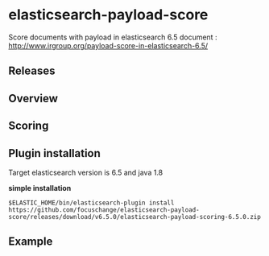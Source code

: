 # elasticsearch-payload-score
Score documents with payload in elasticsearch 6.5
document : http://www.irgroup.org/payload-score-in-elasticsearch-6.5/

## Releases


## Overview


## Scoring


## Plugin installation
Target elasticsearch version is 6.5 and java 1.8

**simple installation**

`$ELASTIC_HOME/bin/elasticsearch-plugin install https://github.com/focuschange/elasticsearch-payload-score/releases/download/v6.5.0/elasticsearch-payload-scoring-6.5.0.zip`

## Example
